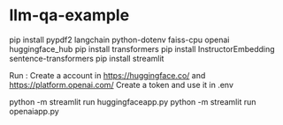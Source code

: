 # llm-qa-example
pip install pypdf2 langchain python-dotenv faiss-cpu openai huggingface_hub
pip install transformers
pip install InstructorEmbedding sentence-transformers
pip install streamlit

Run :
Create a account in https://huggingface.co/ and https://platform.openai.com/
Create a token and use it in .env

python -m streamlit run huggingfaceapp.py
python -m streamlit run openaiapp.py